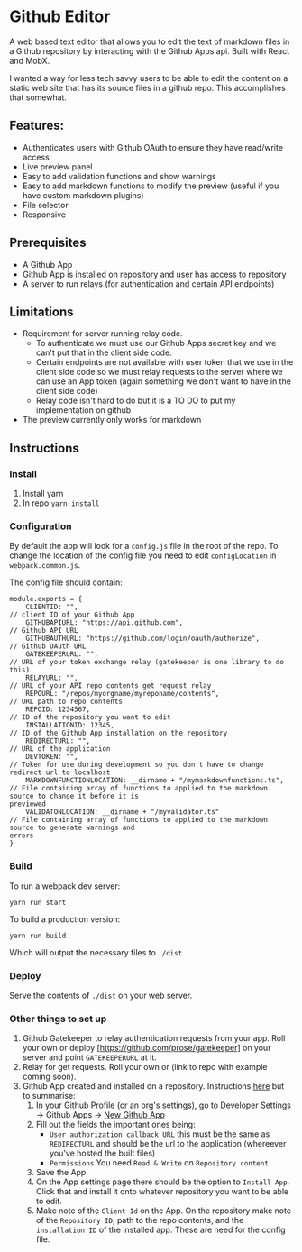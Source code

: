 # Github Editor

A web based text editor that allows you to edit the text of markdown files in a Github repository by interacting with the Github Apps api. Built with React and MobX.

I wanted a way for less tech savvy users to be able to edit the content on a static web site that has its source files in a github repo. This accomplishes that somewhat.

## Features:

- Authenticates users with Github OAuth to ensure they have read/write access
- Live preview panel
- Easy to add validation functions and show warnings
- Easy to add markdown functions to modify the preview (useful if you have custom markdown plugins)
- File selector
- Responsive

## Prerequisites

- A Github App
- Github App is installed on repository and user has access to repository
- A server to run relays (for authentication and certain API endpoints)

## Limitations

- Requirement for server running relay code. 
    - To authenticate we must use our Github Apps secret key and we can't put that in the client side code.
    - Certain endpoints are not available with user token that we use in the client side code so we must relay requests to the server where we can use an App token (again something we don't want to have in the client side code)
    - Relay code isn't hard to do but it is a TO DO to put my implementation on github
- The preview currently only works for markdown

## Instructions

### Install

1. Install yarn
2. In repo `yarn install`

### Configuration

By default the app will look for a `config.js` file in the root of the repo. To change the location of the config file you need to edit `configLocation` in 
`webpack.common.js`.

The config file should contain:

```javacript
module.exports = {
    CLIENTID: "",                                                     // client ID of your Github App
    GITHUBAPIURL: "https://api.github.com",                           // Github API URL
    GITHUBAUTHURL: "https://github.com/login/oauth/authorize",        // Github OAuth URL
    GATEKEEPERURL: "",                                                // URL of your token exchange relay (gatekeeper is one library to do this)
    RELAYURL: "",                                                     // URL of your API repo contents get request relay
    REPOURL: "/repos/myorgname/myreponame/contents",                  // URL path to repo contents
    REPOID: 1234567,                                                  // ID of the repository you want to edit
    INSTALLATIONID: 12345,                                            // ID of the Github App installation on the repository
    REDIRECTURL: "",                                                  // URL of the application
    DEVTOKEN: "",                                                     // Token for use during development so you don't have to change redirect url to localhost
    MARKDOWNFUNCTIONLOCATION: __dirname + "/mymarkdownfunctions.ts",  // File containing array of functions to applied to the markdown source to change it before it is 
previewed
    VALIDATONLOCATION: __dirname + "/myvalidator.ts"                  // File containing array of functions to applied to the markdown source to generate warnings and 
errors
}
```

### Build

To run a webpack dev server:

    yarn run start

To build a production version:

    yarn run build

Which will output the necessary files to `./dist`

### Deploy

Serve the contents of `./dist` on your web server.

### Other things to set up

1. Github Gatekeeper to relay authentication requests from your app. Roll your own or deploy [https://github.com/prose/gatekeeper] on your server and point `GATEKEEPERURL` 
at it.
2. Relay for get requests. Roll your own or (link to repo with example coming soon).
3. Github App created and installed on a repository. Instructions [here](https://developer.github.com/apps/building-github-apps/creating-a-github-app/) but to summarise:
    1. In your Github Profile (or an org's settings), go to Developer Settings -> Github Apps -> [New Github App](https://github.com/settings/apps/new)
    2. Fill out the fields the important ones being:
        - `User authorization callback URL` this must be the same as `REDIRECTURL` and should be the url to the application (whereever you've hosted the built files)
        - `Permissions` You need `Read & Write` on `Repository content`
    3. Save the App
    4. On the App settings page there should be the option to `Install App`. Click that and install it onto whatever repository you want to be able to edit.
    5. Make note of the `Client Id` on the App. On the repository make note of the `Repository ID`, path to the repo contents, and the `installation ID` of the installed 
app. These are need for the config file.
